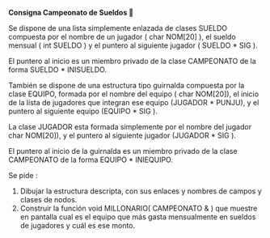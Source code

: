**Consigna Campeonato de Sueldos 💸**

Se dispone de una lista simplemente enlazada de clases SUELDO compuesta por el nombre de un jugador ( char NOM[20] ), el sueldo mensual ( int SUELDO ) y el puntero al siguiente jugador ( SUELDO * SIG ).  

El puntero al inicio es un miembro privado de la clase CAMPEONATO de la forma SUELDO * INISUELDO. 

También se dispone de una estructura tipo guirnalda compuesta por la clase EQUIPO, formada por el nombre del equipo ( char NOM[20]),  el inicio de la lista de jugadores que integran ese equipo (JUGADOR * PUNJU), y el puntero al siguiente equipo (EQUIPO * SIG ). 

La clase JUGADOR esta formada simplemente por el nombre del jugador   char NOM[20]),   y el puntero al siguiente jugador (JUGADOR * SIG ). 

El puntero al inicio de la guirnalda es un miembro privado de la clase CAMPEONATO de la forma EQUIPO * INIEQUIPO. 

Se pide : 

1. Dibujar la estructura descripta, con sus enlaces y nombres de campos y clases de nodos.
2. Construir la función void MILLONARIO( CAMPEONATO & ) que muestre en pantalla cual es el equipo que más gasta mensualmente en sueldos de jugadores y cuál es ese monto. 
